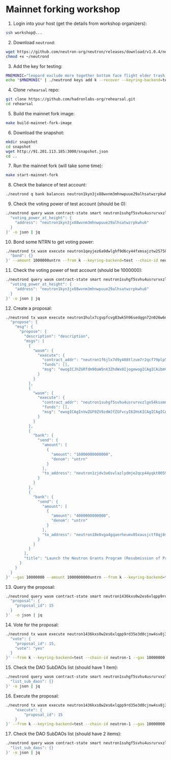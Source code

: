 # Mainnet forking workshop

1. Login into your host (get the details from workshop organizers):
``` bash
ssh workshop@...
```
2. Download `neutrond`:
``` bash
wget https://github.com/neutron-org/neutron/releases/download/v1.0.4/neutrond-linux-amd64 -O ~/neutrond
chmod +x ~/neutrond
```
3. Add the key for testing:
``` bash
MNEMONIC="leopard exclude more together bottom face flight elder trash mushroom hidden win demand fog bubble mosquito capital list dress dwarf erosion puzzle lobster clap"
echo "$MNEMONIC" | ./neutrond keys add k --recover --keyring-backend=test
```
4. Clone `rehearsal` repo:
``` bash
git clone https://github.com/hadronlabs-org/rehearsal.git
cd rehearsal
```
5. Build the mainnet fork image:
``` bash
make build-mainnet-fork-image
```
6. Download the snapshot:
``` bash
mkdir snapshot
cd snapshot
wget http://91.201.113.185:3000/snapshot.json
cd ..
```
7. Run the mainnet fork (will take some time):
``` bash
make start-mainnet-fork
```
8. Check the balance of test account:
``` bash
./neutrond q bank balances neutron1kyn3jx88wvnm3mhnwpuue29alhsatwzrpkwhu6
```
9. Check the voting power of test account (should be 0):
``` bash
./neutrond query wasm contract-state smart neutron1suhgf5svhu4usrurvxzlgn54ksxmn8gljarjtxqnapv8kjnp4nrstdxvff '{
  "voting_power_at_height": {
    "address": "neutron1kyn3jx88wvnm3mhnwpuue29alhsatwzrpkwhu6"
  }
}' -o json | jq
```
10. Bond some NTRN to get voting power:
``` bash
./neutrond tx wasm execute neutron1qeyjez6a9dwlghf9d6cy44fxmsajztw257586akk6xn6k88x0gus5djz4e '{
  "bond": {}
}' --amount 1000000untrn --from k --keyring-backend=test --chain-id neutron-1 
```
11. Check the voting power of test account (should be 1000000):
``` bash
./neutrond query wasm contract-state smart neutron1suhgf5svhu4usrurvxzlgn54ksxmn8gljarjtxqnapv8kjnp4nrstdxvff '{
  "voting_power_at_height": {
    "address": "neutron1kyn3jx88wvnm3mhnwpuue29alhsatwzrpkwhu6"
  }
}' -o json | jq
```
12. Create a proposal:
``` bash
./neutrond tx wasm execute neutron1hulx7cgvpfcvg83wk5h96sedqgn72n026w6nl47uht554xhvj9nsgs8v0z '{
  "propose": {
    "msg": {
      "propose": {
        "description": "description",
        "msgs": [
          {
            "wasm": {
              "execute": {
                "contract_addr": "neutron1f6jlx7d9y408tlzue7r2qcf79plp549n30yzqjajjud8vm7m4vdspg933s",
                "funds": [],
                "msg": "ewogICJhZGRfdm90aW5nX3ZhdWx0IjogewogICAgICAibmV3X3ZvdGluZ192YXVsdF9jb250cmFjdCI6ICJuZXV0cm9uMTN2M2YybnBhdHR6MGR3Mmo1ZjdkbHdzZDh2MmxtY2d5dXYzNTh4OHB2M2plYzRkNjBocnM0eDRkcDciCiAgfQp9"
              }
            }
          },
          {
            "wasm": {
              "execute": {
                "contract_addr": "neutron1suhgf5svhu4usrurvxzlgn54ksxmn8gljarjtxqnapv8kjnp4nrstdxvff",
                "funds": [],
                "msg": "ewogICAgInVwZGF0ZV9zdWJfZGFvcyI6IHsKICAgICAgICAidG9fYWRkIjogWwogICAgICAgICAgICB7CiAgICAgICAgICAgICAgICAiYWRkciI6ICJuZXV0cm9uMXpqZHYzdTZzdmxhemx5ZG1qZTJxY3A0NHlxa3QwMDU5Y2h6OGdteWw1eXJrbG1ndjZmenE5Y2hlbHUiCiAgICAgICAgICAgIH0KICAgICAgICBdLAogICAgICAgICJ0b19yZW1vdmUiOiBbXQogICAgfQp9"
              }
            }
          },
          {
            "bank": {
              "send": {
                "amount": [
                  {
                    "amount": "16000000000000",
                    "denom": "untrn"
                  }
                ],
                "to_address": "neutron1zjdv3u6svlazlydmje2qcp44yqkt0059chz8gmyl5yrklmgv6fzq9chelu"
              }
            }
          },
          {
            "bank": {
              "send": {
                "amount": [
                  {
                    "amount": "4000000000000",
                    "denom": "untrn"
                  }
                ],
                "to_address": "neutron18e8vga4gqaerheumv05xausjctf8qj8suw9l2swm3c5f7z864yysx73nw2"
              }
            }
          }
        ],
        "title": "Launch the Neutron Grants Program (Resubmission of Prop N-10)"
      }
    }
  }
}' --gas 10000000 --amount 1000000000untrn --from k --keyring-backend=test --chain-id neutron-1 
```
13. Query the proposal:
``` bash
./neutrond query wasm contract-state smart neutron1436kxs0w2es6xlqpp9rd35e3d0cjnw4sv8j3a7483sgks29jqwgshlt6zh '{
  "proposal": {
    "proposal_id": 15
  }
}'  -o json | jq
```
14. Vote for the proposal:
``` bash
./neutrond tx wasm execute neutron1436kxs0w2es6xlqpp9rd35e3d0cjnw4sv8j3a7483sgks29jqwgshlt6zh '{
  "vote": {
    "proposal_id": 15,
    "vote": "yes"
  }
}' --from k --keyring-backend=test --chain-id neutron-1 --gas 10000000 
```
15. Check the DAO SubDAOs list (should have 1 item):
``` bash
./neutrond query wasm contract-state smart neutron1suhgf5svhu4usrurvxzlgn54ksxmn8gljarjtxqnapv8kjnp4nrstdxvff '{
  "list_sub_daos": {}
}' -o json | jq
```
16. Execute the proposal:
``` bash
./neutrond tx wasm execute neutron1436kxs0w2es6xlqpp9rd35e3d0cjnw4sv8j3a7483sgks29jqwgshlt6zh '{
    "execute": {
        "proposal_id": 15
    }
}' --from k --keyring-backend=test --chain-id neutron-1 --gas 10000000 
```
17. Check the DAO SubDAOs list (should have 2 items):
``` bash
./neutrond query wasm contract-state smart neutron1suhgf5svhu4usrurvxzlgn54ksxmn8gljarjtxqnapv8kjnp4nrstdxvff '{
  "list_sub_daos": {}
}' -o json | jq
```
